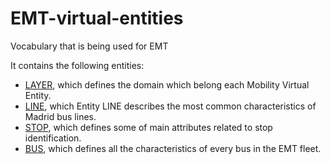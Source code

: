 # EMT-virtual-entities
Vocabulary that is being used for EMT

It contains the following entities:
* [LAYER](https://github.com/ocorcho/EMT-virtual-entities/blob/master/VE_layer.csv), which defines the domain which belong each Mobility Virtual Entity. 
* [LINE](https://github.com/ocorcho/EMT-virtual-entities/blob/master/VE_line.csv), which Entity LINE describes the most common characteristics of Madrid bus lines. 
* [STOP](https://github.com/ocorcho/EMT-virtual-entities/blob/master/VE_stop.csv), which defines some of main attributes related to stop identification. 
* [BUS](https://github.com/ocorcho/EMT-virtual-entities/blob/master/VE_bus.csv), which defines all the characteristics of every bus in the EMT fleet. 


